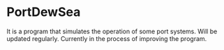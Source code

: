 # PortDewSea
It is a program that simulates the operation of some port systems.
Will be updated regularly. Currently in the process of improving the program.
